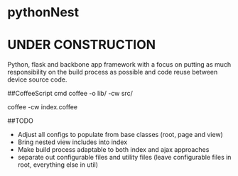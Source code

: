pythonNest
=====

# UNDER CONSTRUCTION

Python, flask and backbone app framework with a focus on putting as much responsibility on the build process as possible and code reuse between device source code.

##CoffeeScript cmd
coffee -o lib/ -cw src/

coffee -cw index.coffee

##TODO
* Adjust all configs to populate from base classes (root, page and view)
* Bring nested view includes into index
* Make build process adaptable to both index and ajax approaches
* separate out configurable files and utility files (leave configurable files in root, everything else in util)